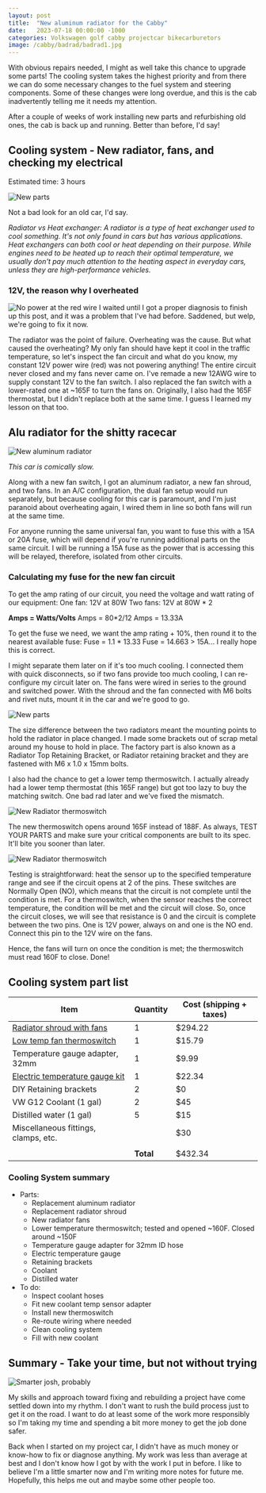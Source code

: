 ```yaml
---
layout: post
title:  "New aluminum radiator for the Cabby"
date:   2023-07-18 00:00:00 -1000
categories: Volkswagen golf cabby projectcar bikecarburetors
image: /cabby/badrad/badrad1.jpg
---
```

With obvious repairs needed, I might as well take this chance to upgrade some parts! The cooling system takes the highest priority and from there we can do some necessary changes to the fuel system and steering components. Some of these changes were long overdue, and this is the cab inadvertently telling me it needs my attention.

After a couple of weeks of work installing new parts and refurbishing old ones, the cab is back up and running. Better than before, I'd say!

## Cooling system - New radiator, fans, and checking my electrical

Estimated time: 3 hours

![New parts](https://www.sudoyashi.com/assets/img/cabby/badrad/badrad-6.jpg)

Not a bad look for an old car, I'd say.

*Radiator vs Heat exchanger: A radiator is a type of heat exchanger used to cool something. It's not only found in cars but has various applications. Heat exchangers can both cool or heat depending on their purpose. While engines need to be heated up to reach their optimal temperature, we usually don't pay much attention to the heating aspect in everyday cars, unless they are high-performance vehicles.*

### 12V, the reason why I overheated

![No power at the red wire](https://www.sudoyashi.com/assets/img/cabby/badrad/badrad-5.jpg)
I waited until I got a proper diagnosis to finish up this post, and it was a problem that I've had before. Saddened, but welp, we're going to fix it now.

The radiator was the point of failure. Overheating was the cause. But what caused the overheating? My only fan should have kept it cool in the traffic temperature, so let's inspect the fan circuit and what do you know, my constant 12V power wire (red) was not powering anything! The entire circuit never closed and my fans never came on. I've remade a new 12AWG wire to supply constant 12V to the fan switch. I also replaced the fan switch with a lower-rated one at ~165F to turn the fans on. Originally, I also had the 165F thermostat, but I didn't replace both at the same time. I guess I learned my lesson on that too.

## Alu radiator for the shitty racecar

![New aluminum radiator](https://www.sudoyashi.com/assets/img/cabby/badrad/badrad-1.jpg)

*This car is comically slow.*

Along with a new fan switch, I got an aluminum radiator, a new fan shroud, and two fans. In an A/C configuration, the dual fan setup would run separately, but because cooling for this car is paramount, and I'm just paranoid about overheating again, I wired them in line so both fans will run at the same time. 

For anyone running the same universal fan, you want to fuse this with a 15A or 20A fuse, which will depend if you're running additional parts on the same circuit. I will be running a 15A fuse as the power that is accessing this will be relayed, therefore, isolated from other circuits.

### Calculating my fuse for the new fan circuit

To get the amp rating of our circuit, you need the voltage and watt rating of our equipment:
One fan: 12V at 80W
Two fans: 12V at 80W * 2

**Amps = Watts/Volts**
Amps = 80*2/12
Amps = 13.33A

To get the fuse we need, we want the amp rating + 10%, then round it to the nearest available fuse:
Fuse = 1.1 * 13.33
Fuse = 14.663 > 15A... I really hope this is correct.

I might separate them later on if it's too much cooling. I connected them with quick disconnects, so if two fans provide too much cooling, I can re-configure my circuit later on. The fans were wired in series to the ground and switched power. With the shroud and the fan connected with M6 bolts and rivet nuts, mount it in the car and we're good to go.

![New parts](https://www.sudoyashi.com/assets/img/cabby/badrad/badrad-2.jpg)

The size difference between the two radiators meant the mounting points to hold the radiator in place changed. I made some brackets out of scrap metal around my house to hold in place. The factory part is also known as a Radiator Top Retaining Bracket, or Radiator retaining bracket and they are fastened with M6 x 1.0 x 15mm bolts.

I also had the chance to get a lower temp thermoswitch. I actually already had a lower temp thermostat (this 165F range) but got too lazy to buy the matching switch. One bad rad later and we've fixed the mismatch.

![New Radiator thermoswitch](https://www.sudoyashi.com/assets/img/cabby/badrad/badrad-3.jpg)

The new thermoswitch opens around 165F instead of 188F. As always, TEST YOUR PARTS and make sure your critical components are built to its spec. It'll bite you sooner than later.

![New Radiator thermoswitch](https://www.sudoyashi.com/assets/img/cabby/badrad/badrad-4.jpg)

Testing is straightforward: heat the sensor up to the specified temperature range and see if the circuit opens at 2 of the pins. These switches are Normally Open (NO), which means that the circuit is not complete until the condition is met. For a thermoswitch, when the sensor reaches the correct temperature, the condition will be met and the circuit will close. So, once the circuit closes, we will see that resistance is 0 and the circuit is complete between the two pins. One is 12V power, always on and one is the NO end. Connect this pin to the 12V wire on the fans.

Hence, the fans will turn on once the condition is met; the thermoswitch must read 160F to close. Done!

## Cooling system part list

| Item                                                         | Quantity  | Cost (shipping + taxes) |
| ------------------------------------------------------------ | --------- | ----------------------- |
| [Radiator shroud with fans](https://www.ebay.com/itm/275849398540) | 1         | $294.22                 |
| [Low temp fan thermoswitch](https://www.fcpeuro.com/products/audi-vw-engine-cooling-fan-switch-25195948175my) | 1         | $15.79                  |
| Temperature gauge adapter, 32mm                              | 1         | $9.99                   |
| [Electric temperature gauge kit](https://www.amazon.com/dp/B000EVU8YI?psc=1&ref=ppx_yo2ov_dt_b_product_details) | 1         | $22.34                  |
| DIY Retaining brackets                                       | 2         | $0                      |
| VW G12 Coolant  (1 gal)                                      | 2         | $45                     |
| Distilled water (1 gal)                                      | 5         | $15                     |
| Miscellaneous fittings, clamps, etc.                         |           | $30                     |
|                                                              |           |                         |
|                                                              | **Total** | $432.34                 |

### Cooling System summary

- Parts:
  - Replacement aluminum radiator
  - Replacement radiator shroud
  - New radiator fans
  - Lower temperature thermoswitch; tested and opened ~160F. Closed around ~150F
  - Temperature gauge adapter for 32mm ID hose
  - Electric temperature gauge
  - Retaining brackets
  - Coolant
  - Distilled water
- To do:
    - Inspect coolant hoses
    - Fit new coolant temp sensor adapter
    - Install new thermoswitch
    - Re-route wiring where needed
    - Clean cooling system
    - Fill with new coolant



## Summary - Take your time, but not without trying

![Smarter josh, probably]()

My skills and approach toward fixing and rebuilding a project have come settled down into my rhythm. I don't want to rush the build process just to get it on the road. I want to do at least some of the work more responsibly so I'm taking my time and spending a bit more money to get the job done safer.

Back when I started on my project car, I didn't have as much money or know-how to fix or diagnose anything.  My work was less than average at best and I don't know how I got by with the work I put in before. I like to believe I'm a little smarter now and I'm writing more notes for future me. Hopefully, this helps me out and maybe some other people too.
